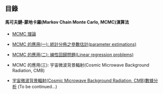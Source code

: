 ## 目錄

#### 馬可夫鏈-蒙地卡羅(Markov Chain Monte Carlo, MCMC)演算法

- [MCMC 理論](https://nbviewer.jupyter.org/github/yeh8211TK/data_analysis/blob/master/MCMC/Markov_Chain_Monte_Carlo%20(MCMC).ipynb)

- [MCMC 的應用(一): 統計分佈之參數估計(parameter estimations)](https://nbviewer.jupyter.org/github/yeh8211TK/data_analysis/blob/master/MCMC/MCMC_Sunspots.ipynb)

- [MCMC 的應用(二): 線性回歸問題(Linear regression problems)](https://nbviewer.jupyter.org/github/yeh8211TK/data_analysis/blob/master/MCMC/MCMC_LR.ipynb)

- MCMC 的應用(三): 宇宙微波背景輻射(Cosmic Microwave Background Radiation, CMB)

- [宇宙微波背景輻射(Cosmic Microwave Background Radiation, CMB)數據分析](https://nbviewer.jupyter.org/github/yeh8211TK/data_analysis/blob/master/MCMC/CMB_data_analysis.ipynb) (To be continued...)

